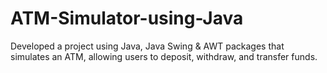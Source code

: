 # ATM-Simulator-using-Java
Developed a project using Java, Java Swing &amp; AWT packages that simulates an ATM, allowing users to deposit, withdraw, and transfer funds.

